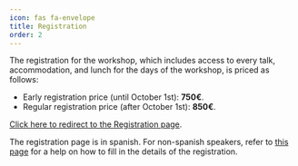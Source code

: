 ```yaml
---
icon: fas fa-envelope
title: Registration
order: 2
---
```


The registration for the workshop, which includes access to every talk, accommodation, and lunch for the days of the workshop, is priced as follows:

- Early registration price (until October 1st): **750€**.
- Regular registration price (after October 1st): **850€**.

[Click here to redirect to the Registration page](https://www.aviationgroup.es/finalizar-compra/?add-to-cart=4969).

The registration page is in spanish. For non-spanish speakers, refer to [this page](https://dssp-lab.github.io/workshop_datrascoop/help_registration.html) for a help on how to fill in the details of the registration.